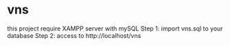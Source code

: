 # vns
this project require XAMPP server with mySQL
Step 1: import vns.sql to your database
Step 2: access to http://localhost/vns
